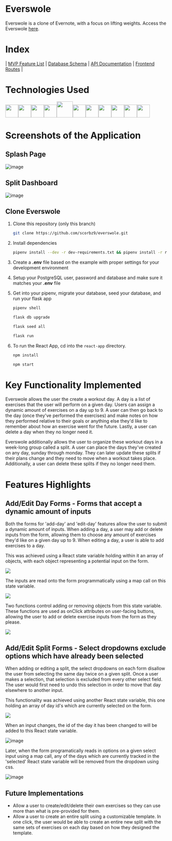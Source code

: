 # Everswole

Everswole is a clone of Evernote, with a focus on lifting weights. Access the Everswole [here](https://everswole.herokuapp.com/).

# Index
|
[MVP Feature List](https://github.com/scorbz9/everswole/wiki/MVP-Feature-List) |
[Database Schema](https://github.com/scorbz9/everswole/wiki/Database-Schema) |
[API Documentation](https://github.com/scorbz9/everswole/wiki/API-Documentation) |
[Frontend Routes](https://github.com/scorbz9/everswole/wiki/Frontend-Routes) |

# Technologies Used

<img  src="https://cdn.jsdelivr.net/gh/devicons/devicon/icons/javascript/javascript-original.svg"  height=40/><img src="https://cdn.jsdelivr.net/gh/devicons/devicon/icons/react/react-original.svg" height=40/><img src="https://cdn.jsdelivr.net/gh/devicons/devicon/icons/redux/redux-original.svg" height=40/><img src="https://cdn.jsdelivr.net/gh/devicons/devicon/icons/flask/flask-original.svg" height=40/><img src="https://cdn.jsdelivr.net/gh/devicons/devicon/icons/python/python-original.svg" height=50/><img  src="https://cdn.jsdelivr.net/gh/devicons/devicon/icons/postgresql/postgresql-original.svg"  height=40/><img  src="https://cdn.jsdelivr.net/gh/devicons/devicon/icons/sqlalchemy/sqlalchemy-original.svg"  height=40/><img  src="https://cdn.jsdelivr.net/gh/devicons/devicon/icons/css3/css3-original.svg"  height=40/><img  src="https://cdn.jsdelivr.net/gh/devicons/devicon/icons/html5/html5-original.svg"  height=40/><img  src="https://cdn.jsdelivr.net/gh/devicons/devicon/icons/git/git-original.svg"  height=40/><img  src="https://cdn.jsdelivr.net/gh/devicons/devicon/icons/vscode/vscode-original.svg"  height=40/>

# Screenshots of the Application

## Splash Page

![image](https://user-images.githubusercontent.com/63172733/155911557-63217192-a86b-43c0-8cd4-b57da9a08626.png)


## Split Dashboard

![image](https://user-images.githubusercontent.com/63172733/155911519-0532f738-aac7-4493-9f18-f51c67f7544f.png)

## Clone Everswole

1. Clone this repository (only this branch)

   ```bash
   git clone https://github.com/scorbz9/everswole.git
   ```

2. Install dependencies

      ```bash
      pipenv install --dev -r dev-requirements.txt && pipenv install -r requirements.txt
      ```

3. Create a **.env** file based on the example with proper settings for your
   development environment
4. Setup your PostgreSQL user, password and database and make sure it matches your **.env** file

5. Get into your pipenv, migrate your database, seed your database, and run your flask app

   ```bash
   pipenv shell
   ```

   ```bash
   flask db upgrade
   ```

   ```bash
   flask seed all
   ```

   ```bash
   flask run
   ```
6. To run the React App, cd into the `react-app` directory.

   ```bash
   npm install
   ```

   ```bash
   npm start
   ```

# Key Functionality Implemented

Everswole allows the user the create a workout day. A day is a list of exercises that the user will perform on a given day. Users can assign a dynamic amount of exercises on a day up to 9. A user can then go back to the day (once they've performed the exercises) and make notes on how they performed relative to their goals or anything else they'd like to remember about how an exercise went for the future. Lastly, a user can delete a day when they no longer need it. 

Everswole additionally allows the user to organize these workout days in a week-long group called a split. A user can place the days they've created on any day, sunday through monday. They can later update these splits if their plans change and they need to move when a workout takes place. Additionally, a user can delete these splits if they no longer need them.

# Features Highlights

## Add/Edit Day Forms - Forms that accept a dynamic amount of inputs
Both the forms for 'add-day' and 'edit-day' features allow the user to submit a dynamic amount of inputs. When adding a day, a user may add or delete inputs from the form, allowing them to choose any amount of exercises they'd like on a given day up to 9. When editing a day, a user is able to add exercises to a day. 

This was achieved using a React state variable holding within it an array of objects, with each object representing a potential input on the form.

![](https://res.cloudinary.com/dzi47txgs/image/upload/v1645930256/everswole_readme1_wfrfqq.png)

The inputs are read onto the form programmatically using a map call on this state variable.

![](https://res.cloudinary.com/dzi47txgs/image/upload/v1645930450/everswole_readme2_yczymd.png)

Two functions control adding or removing objects from this state variable. These functions are used as onClick attributes on user-facing buttons, allowing the user to add or delete exercise inputs from the form as they please.

![](https://res.cloudinary.com/dzi47txgs/image/upload/v1645930552/everswole_readme3_owtzhv.png)

## Add/Edit Split Forms - Select dropdowns exclude options which have already been selected 
When adding or editing a split, the select dropdowns on each form disallow the user from selecting the same day twice on a given split. Once a user makes a selection, that selection is excluded from every other select field. The user would first need to undo this selection in order to move that day elsewhere to another input.

This functionality was achieved using another React state variable, this one holding an array of day id's which are currently selected on the form. 

![](https://res.cloudinary.com/dzi47txgs/image/upload/v1645930907/everswole_readme4_dzl1sz.png)

When an input changes, the id of the day it has been changed to will be added to this React state variable.

![image](https://user-images.githubusercontent.com/63172733/155866387-e04364ce-0f98-47b2-ac2d-a80f5c8d4e6a.png)

Later, when the form programatically reads in options on a given select input using a map call, any of the days which are currently tracked in the 'selected' React state variable will be removed from the dropdown using css.

![image](https://user-images.githubusercontent.com/63172733/155866424-6f33e097-801f-416e-9bf1-48e84fcf5d5f.png)

## Future Implementations
- Allow a user to create/edit/delete their own exercises so they can use more than what is pre-provided for them.
- Allow a user to create an entire split using a customizable template. In one click, the user would be able to create an entire new split with the same sets of exercises on each day based on how they designed the template.
